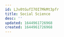 ```yaml
---
id: LJv0tGufI7OI7MkMt3pfr
title: Social Science
desc: ''
updated: 1644961726968
created: 1644961726968
---
```


